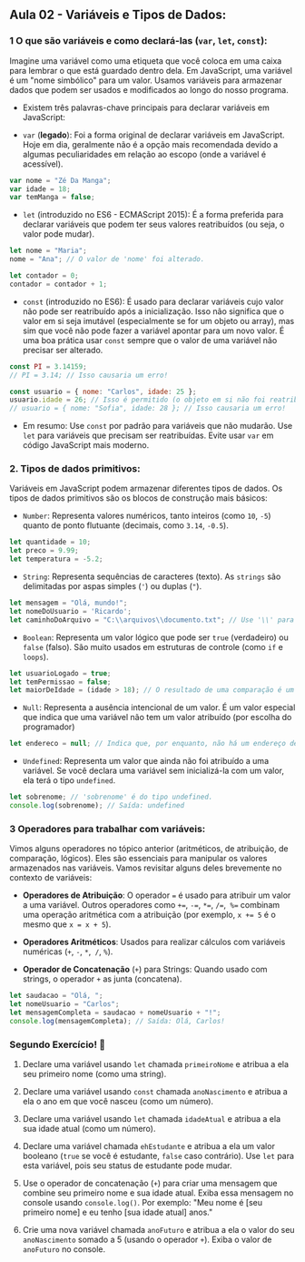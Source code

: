 ## Aula 02 - Variáveis e Tipos de Dados:

### 1 O que são variáveis e como declará-las (`var`, `let`, `const`):

Imagine uma variável como uma etiqueta que você coloca em uma caixa para lembrar o que está guardado dentro dela. Em JavaScript, uma variável é um "nome simbólico" para um valor. Usamos variáveis para armazenar dados que podem ser usados e modificados ao longo do nosso programa.

- Existem três palavras-chave principais para declarar variáveis em JavaScript:

- `var` (**legado**): Foi a forma original de declarar variáveis em JavaScript. Hoje em dia, geralmente não é a opção mais recomendada devido a algumas peculiaridades em relação ao escopo (onde a variável é acessível).

```js
var nome = "Zé Da Manga";
var idade = 18;
var temManga = false;
```

- `let` (introduzido no ES6 - ECMAScript 2015): É a forma preferida para declarar variáveis que podem ter seus valores reatribuídos (ou seja, o valor pode mudar).

```js
let nome = "Maria";
nome = "Ana"; // O valor de 'nome' foi alterado.

let contador = 0;
contador = contador + 1;
```

- `const` (introduzido no ES6): É usado para declarar variáveis cujo valor não pode ser reatribuído após a inicialização. Isso não significa que o valor em si seja imutável (especialmente se for um objeto ou array), mas sim que você não pode fazer a variável apontar para um novo valor. É uma boa prática usar `const` sempre que o valor de uma variável não precisar ser alterado.

```js
const PI = 3.14159;
// PI = 3.14; // Isso causaria um erro!

const usuario = { nome: "Carlos", idade: 25 };
usuario.idade = 26; // Isso é permitido (o objeto em si não foi reatribuído).
// usuario = { nome: "Sofia", idade: 28 }; // Isso causaria um erro!
```

- Em resumo: Use `const` por padrão para variáveis que não mudarão. Use `let` para variáveis que precisam ser reatribuídas. Evite usar `var` em código JavaScript mais moderno.

### 2. Tipos de dados primitivos:

Variáveis em JavaScript podem armazenar diferentes tipos de dados. Os tipos de dados primitivos são os blocos de construção mais básicos:

- `Number`: Representa valores numéricos, tanto inteiros (como `10`, `-5`) quanto de ponto flutuante (decimais, como `3.14`, `-0.5`).

```js
let quantidade = 10;
let preco = 9.99;
let temperatura = -5.2;
```

- `String`: Representa sequências de caracteres (texto). As `strings` são delimitadas por aspas simples (`'`) ou duplas (`"`).

```js
let mensagem = "Olá, mundo!";
let nomeDoUsuario = 'Ricardo';
let caminhoDoArquivo = "C:\\arquivos\\documento.txt"; // Use '\\' para escapar caracteres especiais
```

- `Boolean`: Representa um valor lógico que pode ser `true` (verdadeiro) ou `false` (falso). São muito usados em estruturas de controle (como `if` e `loops`).

```js
let usuarioLogado = true;
let temPermissao = false;
let maiorDeIdade = (idade > 18); // O resultado de uma comparação é um booleano.
```

- `Null`: Representa a ausência intencional de um valor. É um valor especial que indica que uma variável não tem um valor atribuído (por escolha do programador)

```js
let endereco = null; // Indica que, por enquanto, não há um endereço definido.
```

- `Undefined`: Representa um valor que ainda não foi atribuído a uma variável. Se você declara uma variável sem inicializá-la com um valor, ela terá o tipo `undefined`.

```js
let sobrenome; // 'sobrenome' é do tipo undefined.
console.log(sobrenome); // Saída: undefined
```

### 3 Operadores para trabalhar com variáveis:

Vimos alguns operadores no tópico anterior (aritméticos, de atribuição, de comparação, lógicos). Eles são essenciais para manipular os valores armazenados nas variáveis. Vamos revisitar alguns deles brevemente no contexto de variáveis:

- **Operadores de Atribuição**: O operador `=` é usado para atribuir um valor a uma variável. Outros operadores como `+=`, `-=`, `*=`, `/=`,` %=` combinam uma operação aritmética com a atribuição (por exemplo, `x += 5` é o mesmo que `x = x + 5`).

- **Operadores Aritméticos**: Usados para realizar cálculos com variáveis numéricas (`+`, `-`, `*`,` /`, `%`).

- **Operador de Concatenação** (`+`) para Strings: Quando usado com strings, o operador `+` as junta (concatena).

```js
let saudacao = "Olá, ";
let nomeUsuario = "Carlos";
let mensagemCompleta = saudacao + nomeUsuario + "!";
console.log(mensagemCompleta); // Saída: Olá, Carlos!
```

### Segundo Exercício! 🚀

1. Declare uma variável usando `let` chamada `primeiroNome` e atribua a ela seu primeiro nome (como uma string).

2. Declare uma variável usando `const` chamada 
`anoNascimento` e atribua a ela o ano em que você nasceu (como um número).

3. Declare uma variável usando `let` chamada `idadeAtual` e atribua a ela sua idade atual (como um número).

4. Declare uma variável chamada `ehEstudante` e atribua a ela um valor booleano (`true` se você é estudante, `false` caso contrário). Use `let` para esta variável, pois seu status de estudante pode mudar.

5. Use o operador de concatenação (`+`) para criar uma mensagem que combine seu primeiro nome e sua idade atual. Exiba essa mensagem no console usando `console.log()`. Por exemplo: "Meu nome é [seu primeiro nome] e eu tenho [sua idade atual] anos."

6. Crie uma nova variável chamada `anoFuturo` e atribua a ela o valor do seu `anoNascimento` somado a 5 (usando o operador `+`). Exiba o valor de `anoFuturo` no console.